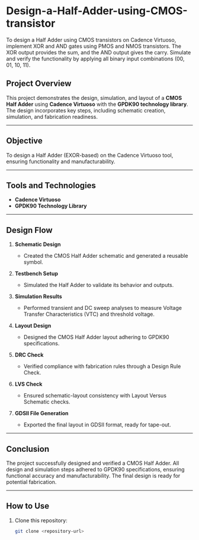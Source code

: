 # Design-a-Half-Adder-using-CMOS-transistor
To design a Half Adder using CMOS transistors on Cadence Virtuoso, implement XOR and AND gates using PMOS and NMOS transistors. The XOR output provides the sum, and the AND output gives the carry. Simulate and verify the functionality by applying all binary input combinations (00, 01, 10, 11).

## Project Overview
This project demonstrates the design, simulation, and layout of a **CMOS Half Adder** using **Cadence Virtuoso** with the **GPDK90 technology library**. The design incorporates key steps, including schematic creation, simulation, and fabrication readiness.

---

## Objective
To design a Half Adder (EXOR-based) on the Cadence Virtuoso tool, ensuring functionality and manufacturability.

---

## Tools and Technologies
- **Cadence Virtuoso**
- **GPDK90 Technology Library**

---

## Design Flow
1. **Schematic Design**
   - Created the CMOS Half Adder schematic and generated a reusable symbol.
   
2. **Testbench Setup**
   - Simulated the Half Adder to validate its behavior and outputs.

3. **Simulation Results**
   - Performed transient and DC sweep analyses to measure Voltage Transfer Characteristics (VTC) and threshold voltage.

4. **Layout Design**
   - Designed the CMOS Half Adder layout adhering to GPDK90 specifications.

5. **DRC Check**
   - Verified compliance with fabrication rules through a Design Rule Check.

6. **LVS Check**
   - Ensured schematic-layout consistency with Layout Versus Schematic checks.

7. **GDSII File Generation**
   - Exported the final layout in GDSII format, ready for tape-out.

---

## Conclusion
The project successfully designed and verified a CMOS Half Adder. All design and simulation steps adhered to GPDK90 specifications, ensuring functional accuracy and manufacturability. The final design is ready for potential fabrication.

---

## How to Use
1. Clone this repository:  
   ```bash
   git clone <repository-url>


